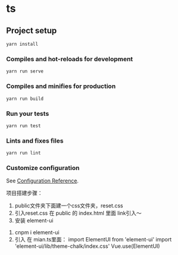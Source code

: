 # ts

## Project setup
```
yarn install
```

### Compiles and hot-reloads for development
```
yarn run serve
```

### Compiles and minifies for production
```
yarn run build
```

### Run your tests
```
yarn run test
```

### Lints and fixes files
```
yarn run lint
```

### Customize configuration
See [Configuration Reference](https://cli.vuejs.org/config/).

项目搭建步骤：
1. public文件夹下面建一个css文件夹，reset.css
2. 引入reset.css 在 public 的 index.html 里面 link引入～
3. 安装 element-ui
  1) cnpm i element-ui
  2) 引入 在 mian.ts里面：
import ElementUI from 'element-ui'
import 'element-ui/lib/theme-chalk/index.css'
Vue.use(ElementUI)
